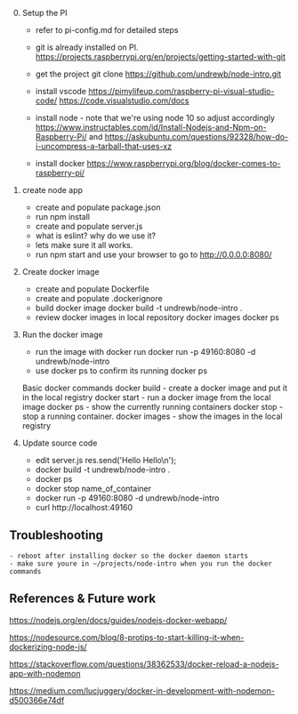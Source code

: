 0. Setup the PI
    -   refer to pi-config.md for detailed steps

    - git is already installed on PI.
    https://projects.raspberrypi.org/en/projects/getting-started-with-git
    - get the project
    git clone https://github.com/undrewb/node-intro.git
    - install vscode
    https://pimylifeup.com/raspberry-pi-visual-studio-code/
    https://code.visualstudio.com/docs
    - install node - note that we're using node 10 so adjust accordingly
    https://www.instructables.com/id/Install-Nodejs-and-Npm-on-Raspberry-Pi/
    and             https://askubuntu.com/questions/92328/how-do-i-uncompress-a-tarball-that-uses-xz
    - install docker 
        https://www.raspberrypi.org/blog/docker-comes-to-raspberry-pi/
    
1. create node app
    - create and populate package.json
    - run npm install
    - create and populate server.js
    - what is eslint? why do we use it?
    - lets make sure it all works.
    - run npm start and use your browser to go to http://0.0.0.0:8080/

2. Create docker image
    - create and populate Dockerfile
    - create and populate .dockerignore
    - build docker image
        docker build -t undrewb/node-intro .
    - review docker images in local repository
        docker images
        docker ps

3. Run the docker image
    - run the image with docker run
        docker run -p 49160:8080 -d undrewb/node-intro
    - use docker ps to confirm its running
        docker ps

    Basic docker commands
        docker build - create a docker image and put it in the local registry
        docker start - run a docker image from the local image
        docker ps - show the currently running containers
        docker stop - stop a running container.
        docker images - show the images in the local registry

4. Update source code

    - edit server.js 
        res.send('Hello Hello\n');
    - docker build -t undrewb/node-intro .
    - docker ps
    - docker stop name_of_container
    - docker run -p 49160:8080 -d undrewb/node-intro
    - curl http://localhost:49160



## Troubleshooting
    - reboot after installing docker so the docker daemon starts
    - make sure youre in ~/projects/node-intro when you run the docker commands
    
## References & Future work

https://nodejs.org/en/docs/guides/nodejs-docker-webapp/

https://nodesource.com/blog/8-protips-to-start-killing-it-when-dockerizing-node-js/

https://stackoverflow.com/questions/38362533/docker-reload-a-nodejs-app-with-nodemon

https://medium.com/lucjuggery/docker-in-development-with-nodemon-d500366e74df